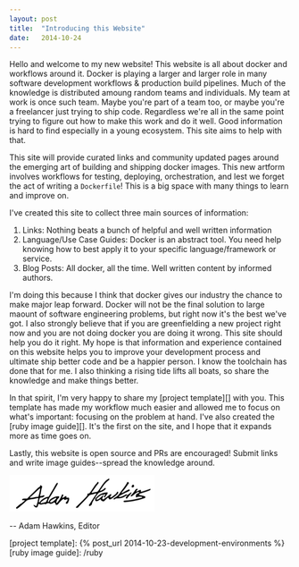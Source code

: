```yaml
---
layout: post
title:  "Introducing this Website"
date:   2014-10-24
---
```


Hello and welcome to my new website! This website is all about docker
and workflows around it. Docker is playing a larger and larger role in
many software development workflows & production build pipelines.
Much of the knowledge is distributed amoung random teams and
individuals. My team at work is once such team. Maybe you're part of a
team too, or maybe you're a freelancer just trying to ship code.
Regardless we're all in the same point trying to figure out how to
make this work and do it well. Good information is hard to find
especially in a young ecosystem. This site aims to help with that.

This site will provide curated links and community updated pages
around the emerging art of building and shipping docker images. This
new artform involves workflows for testing, deploying,
orchestration, and lest we forget the act of writing a `Dockerfile`!
This is a big space with many things to learn and improve on.

I've created this site to collect three main sources of information:

1. Links: Nothing beats a bunch of helpful and well written
   information
2. Language/Use Case Guides: Docker is an abstract tool. You need help
   knowing how to best apply it to your specific language/framework or
   service.
3. Blog Posts: All docker, all the time. Well written content by
   informed authors.

I'm doing this because I think that docker gives our industry the
chance to make major leap forward. Docker will not be the final
solution to large maount of software engineering problems, but right
now it's the best we've got. I also strongly believe that if you are
greenfielding a new project right now and you are not doing docker you
are doing it wrong. This site should help you do it right. My hope is
that information and experience contained on this website helps you to
improve your development process and ultimate ship better code and be
a happier person. I know the toolchain has done that for me. I also
thinking a rising tide lifts all boats, so share the knowledge and
make things better.

In that spirit, I'm very happy to share my [project template][] with
you. This template has made my workflow much easier and allowed me to
focus on what's important: focusing on the problem at hand. I've also
created the [ruby image guide][]. It's the first on the site, and I
hope that it expands more as time goes on.

Lastly, this website is open source and PRs are encouraged! Submit
links and write image guides--spread the knowledge around.

![Signature](/assets/signature.png)

-- Adam Hawkins, Editor

[project template]: {% post_url 2014-10-23-development-environments %}
[ruby image guide]: /ruby
